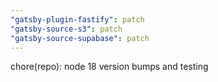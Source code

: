 ```yaml
---
"gatsby-plugin-fastify": patch
"gatsby-source-s3": patch
"gatsby-source-supabase": patch
---
```


chore(repo): node 18 version bumps and testing
